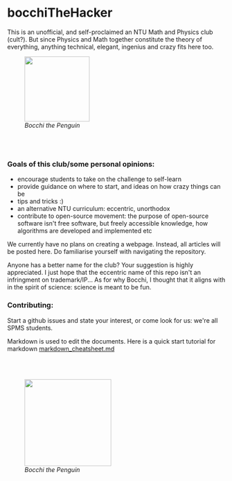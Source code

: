 # bocchiTheHacker

This is an unofficial, and self-proclaimed an NTU Math and Physics club (cult?). But since Physics and Math together constitute the theory of everything, anything technical, elegant, ingenius and crazy fits here too.

<figure>
    <img src="https://github.com/yuchenglim04/bocchiTheHacker/blob/main/images/bocchiThePenguin1.jpg" width="150" >
    <figcaption> <i> Bocchi the Penguin </i> </figcaption>
</figure>

</br>
</br>

### Goals of this club/some personal opinions:  
- encourage students to take on the challenge to self-learn
- provide guidance on where to start, and ideas on how crazy things can be
- tips and tricks :)
- an alternative NTU curriculum: eccentric, unorthodox
- contribute to open-source movement: the purpose of open-source software isn't free software, but freely accessible knowledge, how algorithms are developed and implemented etc

We currently have no plans on creating a webpage. Instead, all articles will be posted here. Do familiarise yourself with navigating the repository. 

Anyone has a better name for the club? Your suggestion is highly appreciated. I just hope that the eccentric name of this repo isn't an infringment on trademark/IP... As for why Bocchi, I thought that it aligns with in the spirit of science: science is meant to be fun.

### Contributing:
Start a github issues and state your interest, or come look for us: we're all SPMS students.

Markdown is used to edit the documents. Here is a quick start tutorial for markdown [markdown_cheatsheet.md](https://github.com/yuchenglim04/bocchiTheHacker/blob/d71aa94b236edbfedc17d06f7a9a44dd56678ddb/markdown_cheatsheet.md)

</br>
</br>

<figure>
    <img src="https://github.com/yuchenglim04/bocchiTheHacker/blob/main/images/bocchiThePenguin2.jpg" width="200" >
    <figcaption> <i> Bocchi the Penguin </i> </figcaption>
</figure>
